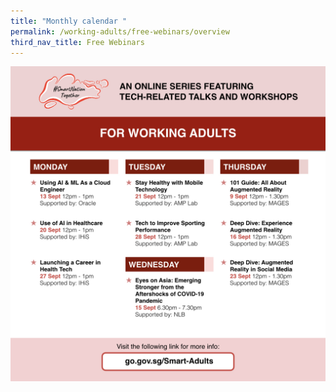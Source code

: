 ```yaml
---
title: "Monthly calendar "
permalink: /working-adults/free-webinars/overview
third_nav_title: Free Webinars
---
```

![Alt text for image on Isomer site](/images/monthly%20cal%20sept%20working%20adults%20updated.jpeg)